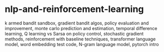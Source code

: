 # nlp-and-reinforcement-learning
k armed bandit sandbox, gradient bandit algos, policy evaluation and improvement, monte carlo prediction and estimation, temporal difference learning, Q learning vs Sarsa on policy control, stochastic gradient methods, reinforcement with baseline techniques, transformer language model, word embedding test code, N-gram language model, pytorch intro
